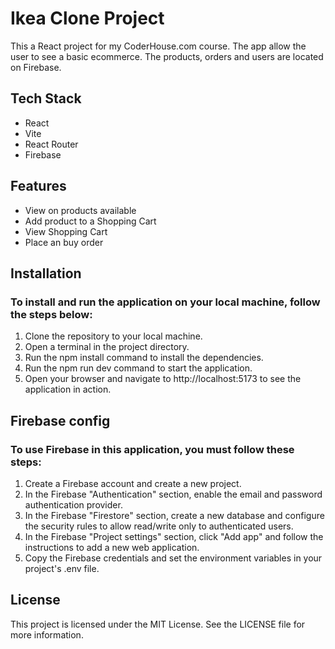 
# Ikea Clone Project

This a React project for my CoderHouse.com course. The app allow the user to see a basic ecommerce. The products, orders and users are located on Firebase.


## Tech Stack

- React
- Vite
- React Router
- Firebase


## Features

- View on products available
- Add product to a Shopping Cart
- View Shopping Cart
- Place an buy order 


## Installation

### To install and run the application on your local machine, follow the steps below:

1. Clone the repository to your local machine.
2. Open a terminal in the project directory.
3. Run the npm install command to install the dependencies.
4. Run the npm run dev command to start the application.
5. Open your browser and navigate to http://localhost:5173 to see the application in action.


## Firebase config

### To use Firebase in this application, you must follow these steps:

1. Create a Firebase account and create a new project.
2. In the Firebase "Authentication" section, enable the email and password authentication provider.
3. In the Firebase "Firestore" section, create a new database and configure the security rules to allow read/write only to authenticated users.
4. In the Firebase "Project settings" section, click "Add app" and follow the instructions to add a new web application.
5. Copy the Firebase credentials and set the environment variables in your project's .env file.


## License
This project is licensed under the MIT License. See the LICENSE file for more information.

